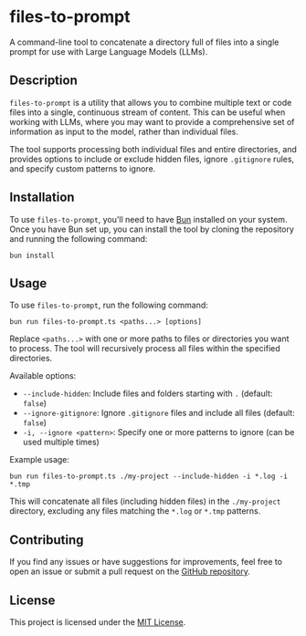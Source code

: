 # files-to-prompt

A command-line tool to concatenate a directory full of files into a single prompt for use with Large Language Models (LLMs).

## Description

`files-to-prompt` is a utility that allows you to combine multiple text or code files into a single, continuous stream of content. This can be useful when working with LLMs, where you may want to provide a comprehensive set of information as input to the model, rather than individual files.

The tool supports processing both individual files and entire directories, and provides options to include or exclude hidden files, ignore `.gitignore` rules, and specify custom patterns to ignore.

## Installation

To use `files-to-prompt`, you'll need to have [Bun](https://bun.sh/) installed on your system. Once you have Bun set up, you can install the tool by cloning the repository and running the following command:

```
bun install
```

## Usage

To use `files-to-prompt`, run the following command:

```
bun run files-to-prompt.ts <paths...> [options]
```

Replace `<paths...>` with one or more paths to files or directories you want to process. The tool will recursively process all files within the specified directories.

Available options:

- `--include-hidden`: Include files and folders starting with `.` (default: `false`)
- `--ignore-gitignore`: Ignore `.gitignore` files and include all files (default: `false`)
- `-i, --ignore <pattern>`: Specify one or more patterns to ignore (can be used multiple times)

Example usage:

```
bun run files-to-prompt.ts ./my-project --include-hidden -i *.log -i *.tmp
```

This will concatenate all files (including hidden files) in the `./my-project` directory, excluding any files matching the `*.log` or `*.tmp` patterns.

## Contributing

If you find any issues or have suggestions for improvements, feel free to open an issue or submit a pull request on the [GitHub repository](https://github.com/your-username/files-to-prompt).

## License

This project is licensed under the [MIT License](LICENSE).